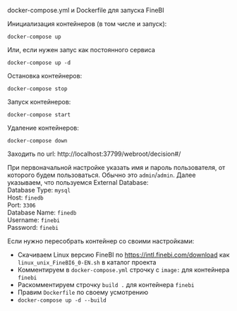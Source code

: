docker-compose.yml и Dockerfile для запуска FineBI

Инициализация контейнеров (в том числе и запуск):
```
docker-compose up
```

Или, если нужен запус как постоянного сервиса
```
docker-compose up -d
```

Остановка контейнеров:
```
docker-compose stop
```

Запуск контейнеров:
```
docker-compose start
```

Удаление контейнеров:
```
docker-compose down
```

Заходить по url: http://localhost:37799/webroot/decision#/

При первоначальной настройке указать имя и пароль пользователя, от которого будем пользоваться. Обычно это `admin`/`admin`. Далее указываем, что пользуемся External Database:  
Database Type: `mysql`  
Host: `finedb`  
Port: `3306`  
Database Name: `finedb`  
Username: `finebi`  
Password: `finebi`

Если нужно пересобрать контейнер со своими настройками:
- Скачиваем Linux версию FineBI по https://intl.finebi.com/download как `linux_unix_FineBI6_0-EN.sh` в каталог проекта
- Комментируем в `docker-compose.yml` строчку c `image:` для контейнера `finebi`
- Раскомментируем строчку `build .` для контейнера `finebi`
- Правим `Dockerfile` по своему усмотрению
- `docker-compose up -d --build`
